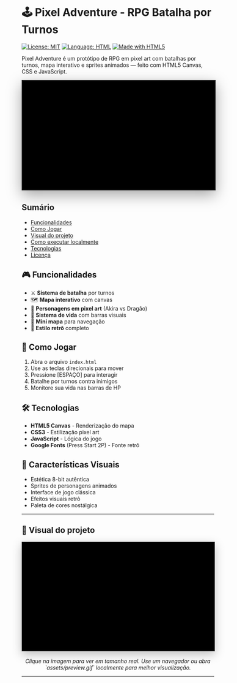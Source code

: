 # 🕹️ Pixel Adventure - RPG Batalha por Turnos

[![License: MIT](https://img.shields.io/badge/License-MIT-green.svg)](LICENSE) [![Language: HTML](https://img.shields.io/badge/language-HTML-blue.svg)](index.html) [![Made with HTML5](https://img.shields.io/badge/made%20with-HTML5-orange.svg)]()

Pixel Adventure é um protótipo de RPG em pixel art com batalhas por turnos, mapa interativo e sprites animados — feito com HTML5 Canvas, CSS e JavaScript.

<div align="center">
	<a href="assets/preview.gif" target="_blank">
		<img src="assets/preview.gif" alt="Visual do projeto - Pixel Adventure" style="max-width:100%; width:900px; border:2px solid #222; box-shadow: 0 12px 36px rgba(0,0,0,0.35);" />
	</a>
</div>

## Sumário

- [Funcionalidades](#-funcionalidades)
- [Como Jogar](#-como-jogar)
- [Visual do projeto](#-visual-do-projeto)
- [Como executar localmente](#-como-executar-localmente)
- [Tecnologias](#-tecnologias)
- [Licença](#-licença)


## 🎮 Funcionalidades

- ⚔️ **Sistema de batalha** por turnos
- 🗺️ **Mapa interativo** com canvas
- 👾 **Personagens em pixel art** (Akira vs Dragão)
- 💚 **Sistema de vida** com barras visuais
- 🎯 **Mini mapa** para navegação
- 🎵 **Estilo retrô** completo

## 🎯 Como Jogar

1. Abra o arquivo `index.html`
2. Use as teclas direcionais para mover
3. Pressione [ESPAÇO] para interagir
4. Batalhe por turnos contra inimigos
5. Monitore sua vida nas barras de HP

## 🛠️ Tecnologias

- **HTML5 Canvas** - Renderização do mapa
- **CSS3** - Estilização pixel art
- **JavaScript** - Lógica do jogo
- **Google Fonts** (Press Start 2P) - Fonte retrô

## 🎨 Características Visuais

- Estética 8-bit autêntica
- Sprites de personagens animados
- Interface de jogo clássica
- Efeitos visuais retrô
- Paleta de cores nostálgica

---

## 👀 Visual do projeto

<div align="center">
	<a href="assets/preview.gif" target="_blank">
		<img src="assets/preview.gif" alt="Visual do projeto - Pixel Adventure" style="max-width:100%; width:800px; border:1px solid #444; box-shadow: 0 8px 24px rgba(0,0,0,0.25);" />
	</a>
	<p><em>Clique na imagem para ver em tamanho real. Use um navegador ou abra `assets/preview.gif` localmente para melhor visualização.</em></p>
</div>

---

